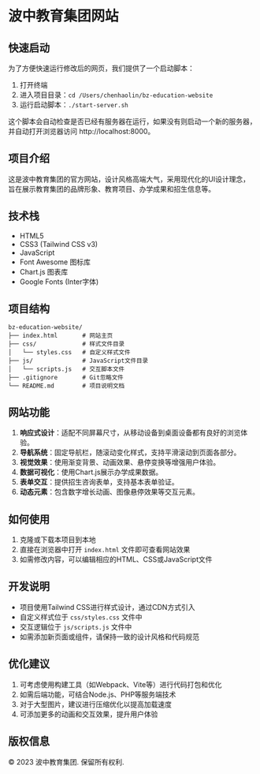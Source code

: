 # 波中教育集团网站

## 快速启动

为了方便快速运行修改后的网页，我们提供了一个启动脚本：

1. 打开终端
2. 进入项目目录：`cd /Users/chenhaolin/bz-education-website`
3. 运行启动脚本：`./start-server.sh`

这个脚本会自动检查是否已经有服务器在运行，如果没有则启动一个新的服务器，并自动打开浏览器访问 http://localhost:8000。

## 项目介绍

这是波中教育集团的官方网站，设计风格高端大气，采用现代化的UI设计理念，旨在展示教育集团的品牌形象、教育项目、办学成果和招生信息等。

## 技术栈

- HTML5
- CSS3 (Tailwind CSS v3)
- JavaScript
- Font Awesome 图标库
- Chart.js 图表库
- Google Fonts (Inter字体)

## 项目结构

```
bz-education-website/
├── index.html       # 网站主页
├── css/             # 样式文件目录
│   └── styles.css   # 自定义样式文件
├── js/              # JavaScript文件目录
│   └── scripts.js   # 交互脚本文件
├── .gitignore       # Git忽略文件
└── README.md        # 项目说明文档
```

## 网站功能

1. **响应式设计**：适配不同屏幕尺寸，从移动设备到桌面设备都有良好的浏览体验。
2. **导航系统**：固定导航栏，随滚动变化样式，支持平滑滚动到页面各部分。
3. **视觉效果**：使用渐变背景、动画效果、悬停变换等增强用户体验。
4. **数据可视化**：使用Chart.js展示办学成果数据。
5. **表单交互**：提供招生咨询表单，支持基本表单验证。
6. **动态元素**：包含数字增长动画、图像悬停效果等交互元素。

## 如何使用

1. 克隆或下载本项目到本地
2. 直接在浏览器中打开 `index.html` 文件即可查看网站效果
3. 如需修改内容，可以编辑相应的HTML、CSS或JavaScript文件

## 开发说明

- 项目使用Tailwind CSS进行样式设计，通过CDN方式引入
- 自定义样式位于 `css/styles.css` 文件中
- 交互逻辑位于 `js/scripts.js` 文件中
- 如需添加新页面或组件，请保持一致的设计风格和代码规范

## 优化建议

1. 可考虑使用构建工具（如Webpack、Vite等）进行代码打包和优化
2. 如需后端功能，可结合Node.js、PHP等服务端技术
3. 对于大型图片，建议进行压缩优化以提高加载速度
4. 可添加更多的动画和交互效果，提升用户体验

## 版权信息

© 2023 波中教育集团. 保留所有权利.